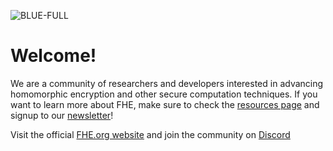 ![BLUE-FULL](https://user-images.githubusercontent.com/5758427/180978488-db825482-5a58-4c7c-9589-c494a6f0be04.png)


# Welcome!
  
We are a community of researchers and developers interested in advancing homomorphic encryption and other secure computation techniques. If you want to learn more about FHE, make sure to check the [resources page](/resources) and signup to our <a href="https://fheorg.substack.com/" target="_blank">newsletter</a>!

Visit the official <a href="https://fhe.org">FHE.org website</a> and join the community on <a href="https://discord.gg/fvZ48443zD" target="_blank">Discord</a>
</center>
